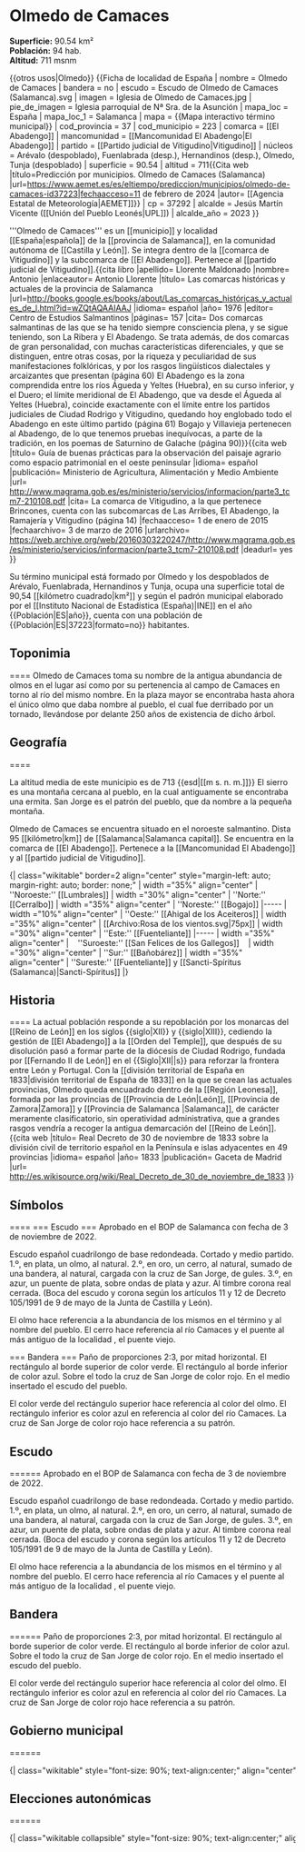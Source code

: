 # Olmedo de Camaces

**Superficie:** 90.54 km²  
**Población:** 94 hab.  
**Altitud:** 711 msnm  

{{otros usos|Olmedo}}
{{Ficha de localidad de España
| nombre = Olmedo de Camaces
| bandera = no
| escudo = Escudo de Olmedo de Camaces (Salamanca).svg
| imagen = Iglesia de Olmedo de Camaces.jpg
| pie_de_imagen = Iglesia parroquial de Nª Sra. de la Asunción
| mapa_loc = España
| mapa_loc_1 = Salamanca
| mapa = {{Mapa interactivo término municipal}}
| cod_provincia = 37
| cod_municipio = 223
| comarca = [[El Abadengo]]
| mancomunidad = [[Mancomunidad El Abadengo|El Abadengo]]
| partido = [[Partido judicial de Vitigudino|Vitigudino]]
| núcleos = Arévalo (despoblado), Fuenlabrada (desp.), Hernandinos (desp.), Olmedo, Tunja (despoblado)
| superficie = 90.54
| altitud = 711<ref>{{Cita web |título=Predicción por municipios. Olmedo de Camaces (Salamanca) |url=https://www.aemet.es/es/eltiempo/prediccion/municipios/olmedo-de-camaces-id37223|fechaacceso=11 de febrero de 2024 |autor= [[Agencia Estatal de Meteorología|AEMET]]}}</ref>
| cp = 37292
| alcalde = Jesús Martín Vicente ([[Unión del Pueblo Leonés|UPL]])
| alcalde_año = 2023
}}

'''Olmedo de Camaces''' es un [[municipio]] y localidad [[España|española]] de la [[provincia de Salamanca]], en la comunidad autónoma de [[Castilla y León]]. Se integra dentro de la [[comarca de Vitigudino]] y la subcomarca de [[El Abadengo]]. Pertenece al [[partido judicial de Vitigudino]].<ref name=ref_duplicada_1>{{cita libro |apellido= Llorente Maldonado |nombre= Antonio |enlaceautor= Antonio Llorente |título= Las comarcas históricas y actuales de la provincia de Salamanca |url=http://books.google.es/books/about/Las_comarcas_históricas_y_actuales_de_l.html?id=wZQtAQAAIAAJ |idioma= español |año= 1976 |editor= Centro de Estudios Salmantinos |páginas= 157 |cita= Dos comarcas salmantinas de las que se ha tenido siempre consciencia plena, y se sigue teniendo, son La Ribera y El Abadengo. Se trata además, de dos comarcas de gran personalidad, con muchas características diferenciales, y que se distinguen, entre otras cosas, por la riqueza y peculiaridad de sus manifestaciones folklóricas, y por los rasgos lingüísticos dialectales y arcaizantes que presentan (página 60) El Abadengo es la zona comprendida entre los ríos Águeda y Yeltes (Huebra), en su curso inferior, y el Duero; el límite meridional de El Abadengo, que va desde el Águeda al Yeltes (Huebra), coincide exactamente con el límite entre los partidos judiciales de Ciudad Rodrigo y Vitigudino, quedando hoy englobado todo el Abadengo en este último partido (página 61) Bogajo y Villavieja pertenecen al Abadengo, de lo que tenemos pruebas inequívocas, a parte de la tradición, en los poemas de Saturnino de Galache (página 90)}}</ref><ref name=ref_duplicada_2>{{cita web |título= Guía de buenas prácticas para la observación del paisaje agrario como espacio patrimonial en el oeste peninsular |idioma= español |publicación= Ministerio de Agricultura, Alimentación y Medio Ambiente |url= http://www.magrama.gob.es/es/ministerio/servicios/informacion/parte3_tcm7-210108.pdf |cita= La comarca de Vitigudino, a la que pertenece Brincones, cuenta con las subcomarcas de Las Arribes, El Abadengo, la Ramajería y Vitigudino (página 14) |fechaacceso= 1 de enero de 2015 |fechaarchivo= 3 de marzo de 2016 |urlarchivo= https://web.archive.org/web/20160303220247/http://www.magrama.gob.es/es/ministerio/servicios/informacion/parte3_tcm7-210108.pdf |deadurl= yes }}</ref>

Su término municipal está formado por Olmedo y los despoblados de Arévalo, Fuenlabrada, Hernandinos y Tunja, ocupa una superficie total de 90,54&nbsp;[[kilómetro cuadrado|km²]] y según el padrón municipal elaborado por el [[Instituto Nacional de Estadística (España)|INE]] en el año {{Población|ES|año}}, cuenta con una población de {{Población|ES|37223|formato=no}} habitantes.

## Toponimia

====
Olmedo de Camaces toma su nombre de la antigua abundancia de olmos en el lugar así como por su pertenencia al campo de Camaces en torno al río del mismo nombre. En la plaza mayor se encontraba hasta ahora el único olmo que daba nombre al pueblo, el cual fue derribado por un tornado, llevándose por delante 250 años de existencia de dicho árbol.

## Geografía

====

La altitud media de este municipio es de 713 {{esd|[[m s. n. m.]]}} El sierro es una montaña cercana al pueblo, en la cual antiguamente se encontraba una ermita. San Jorge es el patrón del pueblo, que da nombre a la pequeña montaña.

Olmedo de Camaces se encuentra situado en el noroeste salmantino. Dista 95 [[kilómetro|km]] de [[Salamanca|Salamanca capital]]. Se encuentra en la comarca de [[El Abadengo]]. Pertenece a la [[Mancomunidad El Abadengo]] y al [[partido judicial de Vitigudino]].

{| class="wikitable" border=2 align="center" style="margin-left: auto; margin-right: auto; border: none;"
| width ="35%" align="center" | ''Noroeste:'' [[Lumbrales]]
| width ="30%" align="center" | ''Norte:'' [[Cerralbo]]
| width ="35%" align="center" | ''Noreste:'' [[Bogajo]]
|-----
| width ="10%" align="center" | ''Oeste:'' [[Ahigal de los Aceiteros]]
| width ="35%" align="center" | [[Archivo:Rosa de los vientos.svg|75px]]
| width ="30%" align="center" | ''Este:'' [[Fuenteliante]]
|-----
| width ="35%" align="center" | &nbsp;&nbsp;&nbsp;''Suroeste:'' [[San Felices de los Gallegos]]&nbsp;&nbsp;&nbsp;
| width ="30%" align="center" | ''Sur:'' [[Bañobárez]] 
| width ="35%" align="center" | ''Sureste:'' [[Fuenteliante]] y [[Sancti-Spíritus (Salamanca)|Sancti-Spíritus]]
|}

## Historia

====
La actual población responde a su repoblación por los monarcas del [[Reino de León]] en los siglos {{siglo|XII}} y {{siglo|XIII}}, cediendo la gestión de [[El Abadengo]] a la [[Orden del Temple]], que después de su disolución pasó a formar parte de la diócesis de Ciudad Rodrigo, fundada por [[Fernando II de León]] en el {{Siglo|XII||s}} para reforzar la frontera entre León y Portugal. Con la [[división territorial de España en 1833|división territorial de España de 1833]] en la que se crean las actuales provincias, Olmedo queda encuadrado dentro de la [[Región Leonesa]], formada por las provincias de [[Provincia de León|León]], [[Provincia de Zamora|Zamora]] y [[Provincia de Salamanca |Salamanca]], de carácter meramente clasificatorio, sin operatividad administrativa, que a grandes rasgos vendría a recoger la antigua demarcación del [[Reino de León]].<ref>{{cita web |título= Real Decreto de 30 de noviembre de 1833 sobre la división civil de territorio español en la Península e islas adyacentes en 49 provincias |idioma= español |año= 1833 |publicación= Gaceta de Madrid |url= http://es.wikisource.org/wiki/Real_Decreto_de_30_de_noviembre_de_1833 }}</ref>

## Símbolos

====
=== Escudo ===
Aprobado en el BOP de Salamanca con fecha de 3 de noviembre de 2022.

Escudo español cuadrilongo de base redondeada. Cortado y medio partido. 1.º, en plata, un olmo, al natural. 2.º, en oro, un cerro, al natural, sumado de una bandera, al natural, cargada con la cruz de San Jorge, de gules. 3.º, en azur, un puente de plata, sobre ondas de plata y azur. Al timbre corona real cerrada. (Boca del escudo y corona según los artículos 11 y 12 de Decreto 105/1991 de 9 de mayo de la Junta de Castilla y León).

El olmo hace referencia a la abundancia de los mismos en el término y al nombre del pueblo. El cerro hace referencia al río Camaces y el puente al más antiguo de la localidad , el puente viejo.

=== Bandera ===
Paño de proporciones 2:3, por mitad horizontal. El rectángulo al borde superior de color verde. El rectángulo al borde inferior de color azul. Sobre el todo la cruz de San Jorge de color rojo. En el medio insertado el escudo del pueblo.

El color verde del rectángulo superior hace referencia al color del olmo. El rectángulo inferior es color azul en referencia al color del río Camaces. La cruz de San Jorge de color rojo hace referencia a su patrón.

## Escudo

======
Aprobado en el BOP de Salamanca con fecha de 3 de noviembre de 2022.

Escudo español cuadrilongo de base redondeada. Cortado y medio partido. 1.º, en plata, un olmo, al natural. 2.º, en oro, un cerro, al natural, sumado de una bandera, al natural, cargada con la cruz de San Jorge, de gules. 3.º, en azur, un puente de plata, sobre ondas de plata y azur. Al timbre corona real cerrada. (Boca del escudo y corona según los artículos 11 y 12 de Decreto 105/1991 de 9 de mayo de la Junta de Castilla y León).

El olmo hace referencia a la abundancia de los mismos en el término y al nombre del pueblo. El cerro hace referencia al río Camaces y el puente al más antiguo de la localidad , el puente viejo.

## Bandera

======
Paño de proporciones 2:3, por mitad horizontal. El rectángulo al borde superior de color verde. El rectángulo al borde inferior de color azul. Sobre el todo la cruz de San Jorge de color rojo. En el medio insertado el escudo del pueblo.

El color verde del rectángulo superior hace referencia al color del olmo. El rectángulo inferior es color azul en referencia al color del río Camaces. La cruz de San Jorge de color rojo hace referencia a su patrón.

## Gobierno municipal

======
<div style="overflow:auto; overflow-y:hidden; overflow-x:auto; white-space: nowrap; width:auto; padding: 0;">
{| class="wikitable" style="font-size: 90%; text-align:center;" align="center"
|+ style="font-weight:bold; font-size:1.1em; text-align:left;" | Resultados de las elecciones municipales en Olmedo de Camaces<ref>{{Cita web |url=https://elecciones.eldiario.es/municipales/28-mayo-2023/castilla-y-leon/salamanca/olmedo-de-cmaces|título=Resultados de las elecciones municipales en Olmedo de Camaces |publicación=Eldiario.es}}</ref>
|- style="background:#eee"
!rowspan="2"|Partido político
|colspan="3"|[[Elecciones municipales de España de 2023|2023]]
|colspan="3"|[[Elecciones municipales de España de 2019|2019]]
|colspan="3"|[[Elecciones municipales de España de 2015|2015]]
|colspan="3"|[[Elecciones municipales de España de 2011|2011]]
|colspan="3"|[[Elecciones municipales de España de 2007|2007]]
|colspan="3"|[[Elecciones municipales de España de 2003|2003]]
|- style="background:#eee"
||%||Votos||Concejales||%||Votos||Concejales||%||Votos||Concejales||%||Votos||Concejales||%||Votos||Concejales||%||Votos||Concejales
|-
|align="left"|[[Unión del Pueblo Leonés (UPL)]]
| style="background:#D3D3D3" | 50,00 || style="background:#D3D3D3" | 42 || style="background:#D3D3D3" | 2
| — || — || —
| — || — || —
| — || — || —
| — || — || —
| — || — || —
|-
|align="left"|[[Partido Socialista Obrero Español (PSOE)]]
| 21,42 || 18 || 1
| 32,14 || 27 || 1
| 33,70 || 31 || 1
| 32,41 || 35 || 1
| 40,98 || 50 || 1
| 46,09 || 59 || 1
|-
|align="left"|[[Partido Popular (PP)]]
| 19,05 || 16 || 0
| style="background:#D3D3D3" | 65,48 || style="background:#D3D3D3" | 55 || style="background:#D3D3D3" | 2
| style="background:#D3D3D3" | 63,04 || style="background:#D3D3D3" | 58 || style="background:#D3D3D3" | 4
| style="background:#D3D3D3" | 64,81 || style="background:#D3D3D3" | 70 || style="background:#D3D3D3" | 4
| style="background:#D3D3D3" | 57,38 || style="background:#D3D3D3" | 70 || style="background:#D3D3D3" | 4
| style="background:#D3D3D3" | 58,59 || style="background:#D3D3D3" | 75 || style="background:#D3D3D3" | 4
|}
</div>

## Elecciones autonómicas

======

<div style="overflow:auto; overflow-y:hidden; overflow-x:auto; white-space: nowrap; width:auto; padding: 0;">
{| class="wikitable collapsible" style="font-size: 90%; text-align:center;" align="center"
|+ style="font-weight:bold; font-size:1.1em; text-align:left;" | Resultados de las elecciones autonómicas en Olmedo de Camaces<ref>{{Cita web |url=https://resultados.elpais.com/elecciones/2007/municipales/08/37/223.html|título=Resultados de las elecciones autonómicas en Olmedo de Camaces |publicación=El País|año=2019}}</ref>
|- style="background:#eee"
!rowspan="2"|Partido político
|colspan="2"|[[Elecciones a las Cortes de Castilla y León de 2019|2019]]
|colspan="2"|[[Elecciones a las Cortes de Castilla y León de 2015|2015]]
|colspan="2"|[[Elecciones a las Cortes de Castilla y León de 2011|2011]]
|colspan="2"|[[Elecciones a las Cortes de Castilla y León de 2007|2007]]
|colspan="2"|[[Elecciones a las Cortes de Castilla y León de 2003|2003]]
|colspan="2"|[[Elecciones a las Cortes de Castilla y León de 1999|1999]]
|colspan="2"|[[Elecciones a las Cortes de Castilla y León de 1991|1991]]
|colspan="2"|[[Elecciones a las Cortes de Castilla y León de 1987|1987]]
|colspan="2"|[[Elecciones a las Cortes de Castilla y León de 1983|1983]]
|- style="background:#eee"
||Votos||%||Votos||%||Votos||%||Votos||%||Votos||%||Votos||%||Votos||%||Votos||%||Votos||%
|-
|align="left"|[[Partido Popular|Partido Popular (PP)]]
|| — || — 
|| 49 || 54,44
|| — || — 
|| — || — 
|| — || — 
|| — || — 
|| — || —
|| — || — 
|| — || — 
|-
|align="left"|[[Partido Socialista Obrero Español|Partido Socialista Obrero Español (PSOE)]]
|| — || —
|| 30 || 33,33
|| — || — 
|| — || — 
|| — || — 
|| — || — 
|| — || —
|| — || — 
|| — || — 
|-
|align="left" |[[Podemos (partido político)|Podemos]]-[[Equo]]
|| — || — 
|| 4 || 4,44
|| — || — 
|| — || — 
|| — || — 
|| — || — 
|| — || —
|| — || — 
|| — || — 
|-
|align="left" |[[Ciudadanos (España)|Ciudadanos (Cs)]]
|| — || — 
|| 3 || 3,33
|| — || — 
|| — || — 
|| — || — 
|| — || — 
|| — || —
|| — || — 
|| — || — 
|}
</div>